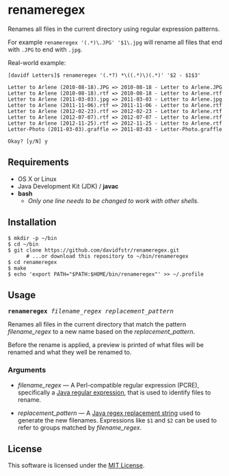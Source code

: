 # renameregex

Renames all files in the current directory using regular expression patterns.

For example `renameregex '(.*)\.JPG' '$1\.jpg` will rename all files that end with `.JPG` to end with `.jpg`.

Real-world example:

```
[davidf Letters]$ renameregex '(.*?) *\((.*)\)(.*)' '$2 - $1$3'

Letter to Arlene (2010-08-18).JPG => 2010-08-18 - Letter to Arlene.JPG
Letter to Arlene (2010-08-18).rtf => 2010-08-18 - Letter to Arlene.rtf
Letter to Arlene (2011-03-03).jpg => 2011-03-03 - Letter to Arlene.jpg
Letter to Arlene (2011-11-06).rtf => 2011-11-06 - Letter to Arlene.rtf
Letter to Arlene (2012-02-23).rtf => 2012-02-23 - Letter to Arlene.rtf
Letter to Arlene (2012-07-07).rtf => 2012-07-07 - Letter to Arlene.rtf
Letter to Arlene (2012-11-25).rtf => 2012-11-25 - Letter to Arlene.rtf
Letter-Photo (2011-03-03).graffle => 2011-03-03 - Letter-Photo.graffle

Okay? [y/N] y
```

## Requirements

* OS X or Linux
* Java Development Kit (JDK) / **javac**
* **bash**
    * *Only one line needs to be changed to work with other shells.*

## Installation

```
$ mkdir -p ~/bin
$ cd ~/bin
$ git clone https://github.com/davidfstr/renameregex.git
      # ...or download this repository to ~/bin/renameregex
$ cd renameregex
$ make
$ echo 'export PATH="$PATH:$HOME/bin/renameregex"' >> ~/.profile
```

## Usage

<tt>**renameregex** *filename_regex* *replacement_pattern*</tt>

Renames all files in the current directory that match the pattern *filename_regex* to a new name based on the *replacement_pattern*.

Before the rename is applied, a preview is printed of what files will be renamed and what they well be renamed to.

### Arguments

* *filename_regex* &mdash; A Perl-compatible regular expression (PCRE), specifically a [Java regular expression], that is used to identify files to rename.

* *replacement_pattern* &mdash; A [Java regex replacement string] used to generate the new filenames. Expressions like `$1` and `$2` can be used to refer to groups matched by *filename_regex*.

[Java regular expression]: http://docs.oracle.com/javase/7/docs/api/java/util/regex/Pattern.html

[Java regex replacement string]: http://docs.oracle.com/javase/7/docs/api/java/util/regex/Matcher.html#appendReplacement(java.lang.StringBuffer,%20java.lang.String)

## License

This software is licensed under the [MIT License].

[MIT License]: https://github.com/davidfstr/renameregex/blob/master/LICENSE.txt